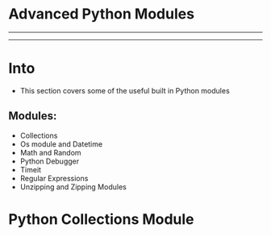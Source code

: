# Advanced Python Modules
***
***
# Into 
* This section covers some of the useful built in Python modules
## Modules:
* Collections 
* Os module and Datetime
* Math and Random
* Python Debugger
* Timeit
* Regular Expressions
* Unzipping and Zipping Modules
# Python Collections Module
